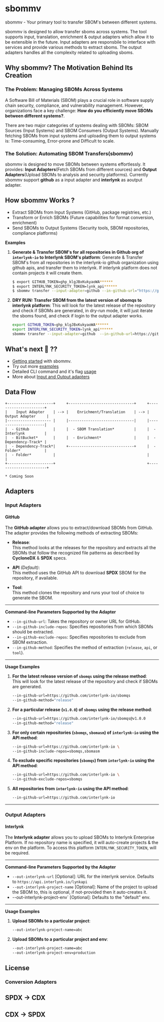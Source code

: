 # sbommv

sbommv - Your primary tool to transfer SBOM's between different systems.

sbommv is designed to allow transfer sboms across systems. The tool supports input, translation, enrichment & output adapters which allow it to be extensible in the future. Input adapters are responsbile to interface with services and provide various methods to extract sboms. The output adapters handles all the complexity related to uploading sboms. 

## Why sbommv? The Motivation Behind Its Creation

### The Problem: Managing SBOMs Across Systems

A Software Bill of Materials (SBOM) plays a crucial role in software supply chain security, compliance, and vulnerability management. However, organizations face a key challenge: **How do you efficiently move SBOMs between different systems?**.

There are two major categories of systems dealing with SBOMs: SBOM Sources (Input Systems) and SBOM Consumers (Output Systems). Manually fetching SBOMs from input systems and uploading them to output systems is: Time-consuming, Error-prone and Difficult to scale.

### The Solution: Automating SBOM Transfers(sbommv)

sbommv is designed to move SBOMs between systems effortlessly. It provides: **Input Adapters**(Fetch SBOMs from different sources) and **Output Adapters**(Upload SBOMs to analysis and security platforms). Currently sbommv support **github** as a input adapter and **interlynk** as aoutput adapter.

## How sbommv Works ?

- Extract SBOMs from Input Systems (GitHub, package registries, etc.)
- Transform or Enrich SBOMs (Future capabilities for format conversion, enrichment)
- Send SBOMs to Output Systems (Security tools, SBOM repositories, compliance platforms)

**Examples**

1. **Generate & Transfer SBOM's for all repositories in Github org of `interlynk-io` to Interlynk SBOM's platform**:
   Generate & Transfer SBOM's from all repositories in the interlynk-io github organization using github apis, and transfer them to interlynk. If interlynk platform does not contain projects it will create them.

   ```bash
   $ export GITHUB_TOKEN=ghp_klgJBxKukyaoWA******
   $ export INTERLYNK_SECURITY_TOKEN=lynk_api******
   $ sbommv transfer --input-adapter=github --in-github-url="https://github.com/interlynk-io" --output-adapter=interlynk --out-interlynk-url="http://localhost:3000/lynkapi"
   ```

2. **DRY RUN: Transfer SBOM from the latest version of sbomqs to interlynk platform**:
  This will look for the latest release of the repository and check if SBOMs are generated, in dry-run mode, it will just iterate the sboms found, and check if login to the output adapter works.

   ```bash
   export GITHUB_TOKEN=ghp_klgJBxKukyaoWA******
   export INTERLYNK_SECURITY_TOKEN=lynk_api******
   sbommv transfer --input-adapter=github  --in-github-url=https://github.com/interlynk-io/sbomqs --in-github-method="release" --output-adapter=interlynk  --out-interlynk-url=https://api.interlynk.io/lynkapi --dry-run
   ```

## What's next 🚀 ??

- [Getting started](https://github.com/interlynk-io/sbommv/blob/main/docs/getting_started.md) with sbommv.
- Try out more [examples](https://github.com/interlynk-io/sbommv/blob/main/docs/examples.md)
- Detailed CLI command and it's flag [usage](https://github.com/interlynk-io/sbommv/blob/main/docs/flag_usage.md)
- More about [Input and Output adapters](https://github.com/interlynk-io/sbommv/blob/main/docs/adapters.md)

## Data Flow

```
+---------------------+     +------------------------------+     +----------------------+
|    Input Adapter    | --> |    Enrichment/Translation    | --> |   Output Adapter     |
|-------------------- |     |------------------------------|     |----------------------|
|  - GitHub           |     |  - SBOM Translation*         |     |  - Interlynk         |
|  - BitBucket*       |     |  - Enrichment*               |     |  - Dependency-Track* |
|  - Dependency-Track*|     +------------------------------+     |  - Folder*           |
|  - Folder*          |                                          |                      |
+---------------------+                                          +-----------------------+

* Coming Soon
```

## Adapters 


### Input Adapters

#### GitHub

The **GitHub adapter** allows you to extract/download SBOMs from GitHub. The adapter provides the following methods of extracting SBOMs:

- **Release**:  
  This method looks at the releases for the repository and extracts all the SBOMs that follow the recognized file patterns as described by **CycloneDX** & **SPDX** specs.

- **API** *(Default)*:  
  This method uses the GitHub API to download **SPDX** SBOM for the repository, if available.

- **Tool**:  
  This method clones the repository and runs your tool of choice to generate the SBOM.

---

**Command-line Parameters Supported by the Adapter**

- `--in-github-url`: Takes the repository or owner URL for GitHub.  
- `--in-github-include-repos`: Specifies repositories from which SBOMs should be extracted.  
- `--in-github-exclude-repos`: Specifies repositories to exclude from SBOM extraction.  
- `--in-github-method`: Specifies the method of extraction (`release`, `api`, or `tool`).  

---

**Usage Examples**

1. **For the latest release version of `sbomqs` using the release method**:  
   This will look for the latest release of the repository and check if SBOMs are generated.

   ```bash
   --in-github-url=https://github.com/interlynk-io/sbomqs
   --in-github-method="release"
   ```

2. **For a particular release (`v1.0.0`) of `sbomqs` using the release method**:

   ```bash
   --in-github-url=https://github.com/interlynk-io/sbomqs@v1.0.0
   --in-github-method="release"
   ```

3. **For only certain repositories (`sbomqs`, `sbomasm`) of `interlynk-io` using the API method**:

   ```bash
   --in-github-url=https://github.com/interlynk-io \
   --in-github-include-repos=sbomqs,sbomasm 
   ```

4. **To exclude specific repositories (`sbomqs`) from `interlynk-io` using the API method**:

   ```bash
   --in-github-url=https://github.com/interlynk-io \
   --in-github-exclude-repos=sbomqs 
   ```

4. **All repositories from `interlynk-io` using the API method**:

   ```bash
   --in-github-url=https://github.com/interlynk-io 
   ```

---


### Output Adapters 

#### Interlynk

The **Interlynk adapter** allows you to upload SBOMs to Interlynk Enterprise Platform. If no repository name is specified, it will auto-create projects & the env on the platform.
To access this platform `INTERLYNK_SECURITY_TOKEN`, will be required. 

---

**Command-line Parameters Supported by the Adapter**

- `--out-interlynk-url` [Optional]: URL for the interlynk service. Defaults to `https://api.interlynk.io/lynkapi`  
- `--out-interlynk-project-name` [Optional]:  Name of the project to upload the SBOM to, this is optional, if not-provided then it auto-creates it. 
- --out-interlynk-project-env` [Optional]: Defaults to the "default" env.   

---

**Usage Examples**

1. **Upload SBOMs to a particular project**:  

   ```bash
   --out-interlynk-project-name=abc
   ```

2. **Upload SBOMs to a particular project and env**:  

   ```bash
   --out-interlynk-project-name=abc
   --out-interlynk-project-env=production
   ```

## License 

### Conversion Adapters

## SPDX -> CDX 

## CDX -> SPDX
